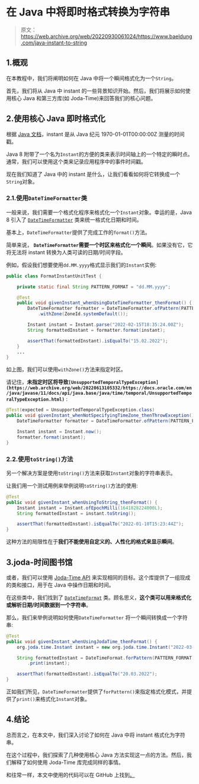 # 在 Java 中将即时格式转换为字符串

> 原文：<https://web.archive.org/web/20220930061024/https://www.baeldung.com/java-instant-to-string>

## 1.概观

在本教程中，我们将阐明如何在 Java 中将一个瞬间格式化为一个`String`。

首先，我们将从 Java 中 instant 的一些背景知识开始。然后，我们将展示如何使用核心 Java 和第三方库(如 Joda-Time)来回答我们的核心问题。

## 2.使用核心 Java 即时格式化

根据 [Java 文档](https://web.archive.org/web/20220613105332/https://docs.oracle.com/en/java/javase/11/docs/api/java.base/java/time/Instant.html)，instant 是从 Java 纪元 1970-01-01T00:00:00Z 测量的时间戳。

Java 8 附带了一个名为`Instant`的方便的类来表示时间轴上的一个特定的瞬时点。通常，我们可以使用这个类来记录应用程序中的事件时间戳。

现在我们知道了 Java 中的 instant 是什么，让我们看看如何将它转换成一个`String`对象。

### 2.1.使用`DateTimeFormatter`类

一般来说，我们需要一个格式化程序来格式化一个`Instant`对象。幸运的是，Java 8 引入了 [`DateTimeFormatter`](/web/20220613105332/https://www.baeldung.com/java-datetimeformatter) 类来统一格式化日期和时间。

基本上，`DateTimeFormatter`提供了完成工作的`format()`方法。

简单来说， **`DateTimeFormatter`需要一个时区来格式化一个瞬间**。如果没有它，它将无法将 instant 转换为人类可读的日期/时间字段。

例如，假设我们想要使用`dd.MM.yyyy`格式显示我们的`Instant`实例:

```java
public class FormatInstantUnitTest {

    private static final String PATTERN_FORMAT = "dd.MM.yyyy";

    @Test
    public void givenInstant_whenUsingDateTimeFormatter_thenFormat() {
        DateTimeFormatter formatter = DateTimeFormatter.ofPattern(PATTERN_FORMAT)
            .withZone(ZoneId.systemDefault());

        Instant instant = Instant.parse("2022-02-15T18:35:24.00Z");
        String formattedInstant = formatter.format(instant);

        assertThat(formattedInstant).isEqualTo("15.02.2022");
    }
    ...
}
```

如上图，我们可以使用`withZone()`方法来指定时区。

请记住，**未指定时区将导致`[UnsupportedTemporalTypeException](https://web.archive.org/web/20220613105332/https://docs.oracle.com/en/java/javase/11/docs/api/java.base/java/time/temporal/UnsupportedTemporalTypeException.html)`** :

```java
@Test(expected = UnsupportedTemporalTypeException.class)
public void givenInstant_whenNotSpecifyingTimeZone_thenThrowException() {
    DateTimeFormatter formatter = DateTimeFormatter.ofPattern(PATTERN_FORMAT);

    Instant instant = Instant.now();
    formatter.format(instant);
}
```

### 2.2.使用`toString()`方法

另一个解决方案是使用`toString()`方法来获取`Instant`对象的字符串表示。

让我们用一个测试用例来举例说明`toString()`方法的使用:

```java
@Test
public void givenInstant_whenUsingToString_thenFormat() {
    Instant instant = Instant.ofEpochMilli(1641828224000L);
    String formattedInstant = instant.toString();

    assertThat(formattedInstant).isEqualTo("2022-01-10T15:23:44Z");
}
```

这种方法的局限性在于**我们不能使用自定义的、人性化的格式来显示瞬间**。

## 3.joda-时间图书馆

或者，我们可以使用 [Joda-Time API](/web/20220613105332/https://www.baeldung.com/joda-time) 来实现相同的目标。这个库提供了一组现成的类和接口，用于在 Java 中操作日期和时间。

在这些类中，我们找到了 [`DateTimeFormat`](https://web.archive.org/web/20220613105332/https://www.joda.org/joda-time/apidocs/org/joda/time/format/DateTimeFormatter.html) 类。顾名思义，**这个类可以用来格式化或解析日期/时间数据到一个字符串**。

那么，我们来举例说明如何使用`DateTimeFormatter` 将一个瞬间转换成一个字符串:

```java
@Test
public void givenInstant_whenUsingJodaTime_thenFormat() {
    org.joda.time.Instant instant = new org.joda.time.Instant("2022-03-20T10:11:12");

    String formattedInstant = DateTimeFormat.forPattern(PATTERN_FORMAT)
        .print(instant);

    assertThat(formattedInstant).isEqualTo("20.03.2022");
}
```

正如我们所见，`DateTimeFormatter`提供了`forPattern()`来指定格式化模式，并提供了`print()`来格式化`Instant`对象。

## 4.结论

总而言之，在本文中，我们深入讨论了如何在 Java 中将 instant 格式化为字符串。

在这个过程中，我们探索了几种使用核心 Java 方法实现这一点的方法。然后，我们解释了如何使用 Joda-Time 库完成同样的事情。

和往常一样，本文中使用的代码可以在 GitHub 上找到[。](https://web.archive.org/web/20220613105332/https://github.com/eugenp/tutorials/tree/master/core-java-modules/core-java-datetime-string)